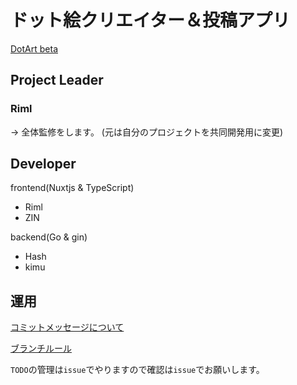 # ドット絵クリエイター＆投稿アプリ

[DotArt beta](https://dotart.riml.work)

## Project Leader

### Riml

-> 全体監修をします。
(元は自分のプロジェクトを共同開発用に変更)

## Developer

frontend(Nuxtjs & TypeScript)

- Riml
- ZIN

backend(Go & gin)

- Hash
- kimu

## 運用

[コミットメッセージについて](https://github.com/RimlTempest/dotart/wiki/%E3%82%B3%E3%83%9F%E3%83%83%E3%83%88%E3%83%A1%E3%83%83%E3%82%BB%E3%83%BC%E3%82%B8%E3%83%AB%E3%83%BC%E3%83%AB)

[ブランチルール](https://github.com/RimlTempest/dotart/wiki/Git%E3%83%96%E3%83%A9%E3%83%B3%E3%83%81%E3%81%AB%E3%81%A4%E3%81%84%E3%81%A6)

`TODO`の管理は`issue`でやりますので確認は`issue`でお願いします。
